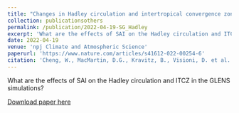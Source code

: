 ```yaml
---
title: "Changes in Hadley circulation and intertropical convergence zone under strategic stratospheric aerosol geoengineering"
collection: publicationsothers
permalink: /publication/2022-04-19-SG_Hadley
excerpt: 'What are the effects of SAI on the Hadley circulation and ITCZ in the GLENS simulations?'
date: 2022-04-19
venue: 'npj Climate and Atmospheric Science'
paperurl: 'https://www.nature.com/articles/s41612-022-00254-6'
citation: 'Cheng, W., MacMartin, D.G., Kravitz, B., Visioni, D. et al. Changes in Hadley circulation and intertropical convergence zone under strategic stratospheric aerosol geoengineering. npj Clim Atmos Sci 5, 32 (2022).'
---
```


What are the effects of SAI on the Hadley circulation and ITCZ in the GLENS simulations?

[Download paper here](https://www.nature.com/articles/s41612-022-00254-6)

 

